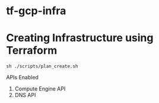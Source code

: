 # tf-gcp-infra

# Creating Infrastructure using Terraform 
```
sh ./scripts/plan_create.sh
```

APIs Enabled 
1. Compute Engine API
2. DNS API
